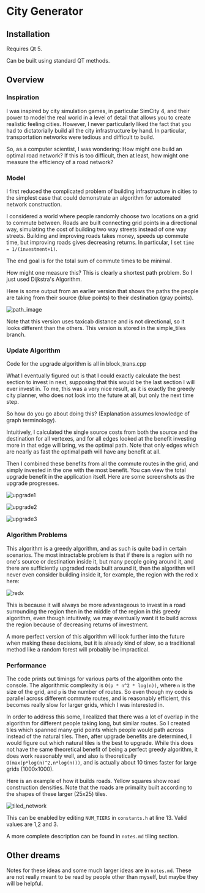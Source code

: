 # City Generator

## Installation

Requires Qt 5.

Can be built using standard QT methods.

## Overview

### Inspiration

I was inspired by city simulation games, in particular SimCity 4, and their power to model the real world in a level of detail that allows you to create realistic feeling cities. However, I never particularly liked the fact that you had to dictatorially build all the city infrastructure by hand. In particular, transportation networks were tedious and difficult to build.

So, as a computer scientist, I was wondering: How might one build an optimal road network? If this is too difficult, then at least, how might one measure the efficiency of a road network?

### Model

I first reduced the complicated problem of building infrastructure in cities to the simplest case that could demonstrate an algorithm for automated network construction.

I considered a world where people randomly choose two locations on a grid to commute between. Roads are built connecting grid points in a directional way, simulating the cost of building two way streets instead of one way streets. Building and improving roads takes money, speeds up commute time, but improving roads gives decreasing returns. In particular, I set `time = 1/(investment+1)`.

The end goal is for the total sum of commute times to be minimal.

How might one measure this? This is clearly a shortest path problem. So I just used Dijkstra's Algorithm.

Here is some output from an earlier version that shows the paths the people are taking from their source (blue points) to their destination (gray points).

![path_image](https://raw.githubusercontent.com/weepingwillowben/city_gen/master/screenshots/path_image.PNG)

Note that this version uses taxicab distance and is not directional, so it looks different than the others. This version is stored in the simple_tiles branch.

### Update Algorithm

Code for the upgrade algorithm is all in block_trans.cpp

What I eventually figured out is that I could exactly calculate the best section to invest in next, supposing that this would be the last section I will ever invest in. To me, this was a very nice result, as it is exactly the greedy city planner, who does not look into the future at all, but only the next time step.

So how do you go about doing this? (Explanation assumes knowledge of graph terminology).

Intuitively, I calculated the single source costs from both the source and the destination for all vertexes, and for all edges looked at the benefit investing more in that edge will bring, vs the optimal path. Note that only edges which are nearly as fast the optimal path will have any benefit at all.

Then I combined these benefits from all the commute routes in the grid, and simply invested in the one with the most benefit. You can view the total upgrade benefit in the application itself. Here are some screenshots as the upgrade progresses.

![upgrade1](https://raw.githubusercontent.com/weepingwillowben/city_gen/master/screenshots/upgrade1.PNG)

![upgrade2](https://raw.githubusercontent.com/weepingwillowben/city_gen/master/screenshots/upgrade2.PNG)

![upgrade3](https://raw.githubusercontent.com/weepingwillowben/city_gen/master/screenshots/upgrade3.PNG)

### Algorithm Problems

This algorithm is a greedy algorithm, and as such is quite bad in certain scenarios. The most intractable problem is that if there is a region with no one's source or destination inside it, but many people going around it, and there are sufficiently upgraded roads built around it, then the algorithm will never even consider building inside it, for example, the region with the red x here:

![redx](https://raw.githubusercontent.com/weepingwillowben/city_gen/master/screenshots/redx.PNG)

This is because it will always be more advantageous to invest in a road surrounding the region then in the middle of the region in this greedy algorithm, even though intuitively, we may eventually want it to build across the region because of decreasing returns of investment.

A more perfect version of this algorithm will look further into the future when making these decisions, but it is already kind of slow, so a traditional method like a random forest will probably be impractical.

### Performance

The code prints out timings for various parts of the algorithm onto the console. The algorithmic complexity is `O(p * n^2 * log(n))`, where `n` is the size of the grid, and `p` is the number of routes. So even though my code is parallel across different commute routes, and is reasonably efficient, this becomes really slow for larger grids, which I was interested in.

In order to address this some, I realized that there was a lot of overlap in the algorithm for different people taking long, but similar routes. So I created tiles which spanned many grid points which people would path across instead of the natural tiles. Then, after upgrade benefits are determined, I would figure out which natural tiles is the best to upgrade. While this does not have the same theoretical benefit of being a perfect greedy algorithm, it does work reasonably well, and also is theoretically `O(max(p*log(n)^2,n*log(n)))`, and is actually about 10 times faster for large grids (1000x1000).

Here is an example of how it builds roads. Yellow squares show road construction densities. Note that the roads are primality built according to the shapes of these larger (25x25) tiles.

![tiled_network](https://raw.githubusercontent.com/weepingwillowben/city_gen/master/screenshots/tiled_network.PNG)

This can be enabled by editing `NUM_TIERS` in `constants.h` at line 13. Valid values are 1,2 and 3.

A more complete description can be found in `notes.md` tiling section.

## Other dreams

Notes for these ideas and some much larger ideas are in `notes.md`. These are not really meant to be read by people other than myself, but maybe they will be helpful.
